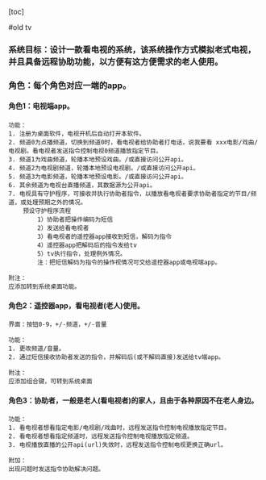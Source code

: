 [toc]

#old tv

### 系统目标：设计一款看电视的系统，该系统操作方式模拟老式电视，并且具备远程协助功能，以方便有这方便需求的老人使用。

### 角色：每个角色对应一端的app。

#### 角色1：电视端app。
    
    功能：
    1. 注册为桌面软件，电视开机后自动打开本软件。
    2. 频道0为点播频道，切换到频道0时，看电视者给协助者打电话，说我要看 xxx电影/戏曲/电视剧。看电视者发送指令控制电视0频道播放指定节目。
    3. 频道1为戏曲频道，轮播本地预设戏曲。/或直接访问公开api。
    4. 频道2为电视剧频道，轮播本地预设电视剧。/或直接访问公开api。
    5. 频道3为电影频道，轮播本地预设电影。/或直接访问公开api。
    6. 其余频道为电视台直播频道，其数据源为公开api。
    7. 电视具有守护程序，可接收并执行协助者指令，以播放看电视者要求协助者指定的节目/频道，或处理预期之外的情况。
        预设守护程序流程
            1）协助者把操作编码为短信
            2）发送给看电视者
            3）看电视者的遥控器app接收到短信，解码为指令
            4）遥控器app把解码后的指令发给tv
            5）tv执行指令，处理例外情况。
            注：把短信解码为指令的操作视情况可交给遥控器app或电视端app。
            
    附注：
    应添加转到系统桌面功能。
    
#### 角色2：遥控器app，看电视者(老人)使用。
    
    界面：按钮0-9，+/-频道，+/-音量
    
    功能：
    1. 更改频道/音量。
    2. 通过短信接收协助者发送的指令，并解码后(或不解码直接)发送给tv端app。
    
    附注：
    应添加组合键，可转到系统桌面
    
#### 角色3：协助者，一般是老人(看电视者)的家人，且由于各种原因不在老人身边。
    
    功能：
    1. 看电视者想看指定电影/电视剧/戏曲时，远程发送指令控制电视播放指定节目。
    2. 看电视者想看指定频道时，远程发送指令控制电视播放指定频道。
    3. 电视播放直播的公开api(url)失效时，远程发送指令控制电视更换正确url。
    
    附加：
    出现问题时发送指令协助解决问题。